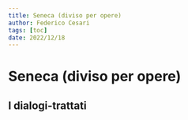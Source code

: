 ```yaml
---
title: Seneca (diviso per opere)
author: Federico Cesari
tags: [toc]
date: 2022/12/18
---
```


# Seneca (diviso per opere) 

## I dialogi-trattati

